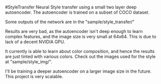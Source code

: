 #StyleTransfer
Neural Style transfer using a small two layer deep autoencoder.
The autoencoder is trained on a subset of COCO dataset.

Some outputs of the network are in the "sample/style_transfer/"

Results are very bad, as the autoencoder isn't deep enough to learn complex features, and the image size is very small at 64x64. This is due to lack of a decent NVIDIA GPU.

It currently is able to learn about color composition, and hence the results are just tinted with various colors. Check out the images used for the style at "sample/style_img/". 

I'll be training a deeper autoencoder on a larger image size in the future. This project is very scalable.

 
